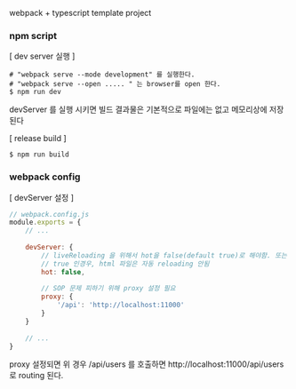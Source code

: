 webpack + typescript template project  

### npm script
[ dev server 실행 ]

```shell
# "webpack serve --mode development" 를 실행한다.
# "webpack serve --open ..... " 는 browser를 open 한다.
$ npm run dev
```
devServer 를 실행 시키면 빌드 결과물은 기본적으로 파일에는 없고 메모리상에 저장된다  

[ release build ]
```shell
$ npm run build
```

 
### webpack config 
[ devServer 설정 ]
```javascript
// webpack.config.js
module.exports = {
	// ...
    
    devServer: {
		// liveReloading 을 위해서 hot을 false(default true)로 해야함. 또는 watchFiles 지정
        // true 인경우, html 파일은 자동 reloading 안됨
		hot: false, 
        
        // SOP 문제 피하기 위해 proxy 설정 필요
        proxy: {
			'/api': 'http://localhost:11000'
        }
    }
	
	// ...
}
```
proxy 설정되면 위 경우 /api/users 를 호출하면 http://localhost:11000/api/users 로 routing 된다.  
